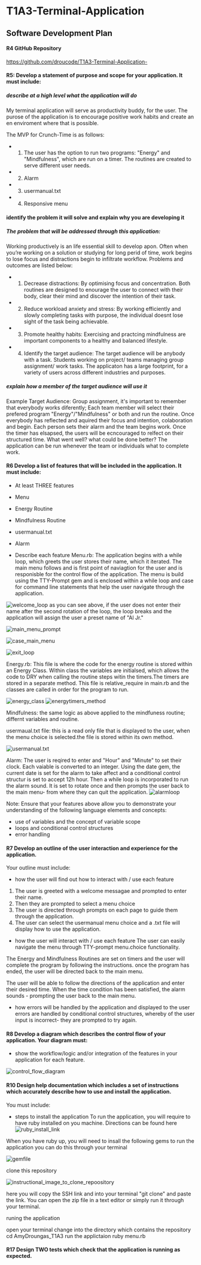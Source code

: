 # T1A3-Terminal-Application
## Software Development Plan 

#### R4 GitHub Repository 

https://github.com/droucode/T1A3-Terminal-Application- 

#### R5: Develop a statement of purpose and scope for your application. It must include:
##### describe at a high level what the application will do
My terminal application will serve as productivity buddy, for the user. The purose of the application is to encourage positive work habits and create an en enviroment where that is possible.

The MVP for Crunch-Time is as follows: 

- 1. The user has the option to run two programs: "Energy" and "Mindfulness", which are run on a timer. The routines are created to serve different user needs.
- 2. Alarm 
- 3. usermanual.txt 
- 4. Responsive menu


#### identify the problem it will solve and explain why you are developing it
##### The problem that will be addressed through this application: 

Working productively is an life essential skill to develop apon. Often when you’re working on a solution or studying for long perid of time, work begins to lose focus and distractions begin to infiltrate workflow. Problems and outcomes are listed below: 
 
- 1. Decrease distractions: By optimising focus and concentration. Both routines are designed to enourage the user to connect with their body, clear their mind and discover the intention of their task. 

- 2. Reduce workload anxiety and stress: By working efficiently and slowly completing tasks with purpose, the individual doesnt lose sight of the task being achievable. 

- 3. Promote healthy habits: Exercising and practcing mindfulness are important components to a healthy and balanced lifestyle. 

- 4. Identify the target audience:
The target audience will be anybody with a task. Students working on project/ teams managing group assignment/ work tasks. The applicaton has a large footprint, for a variety of users across different industries and purposes. 


##### explain how a member of the target audience will use it
Example Target Audience: Group assignment, it's important to remember that everybody works diferently; Each team member will select their prefered program "Energy"/"Mindfulness" or both and run the routine. Once everybody has reflected and aquired their focus and intention, colaboration and begin. Each person sets their alarm and the team begins work. Once the timer has elsapsed, the users will be ecncouraged to relfect on their structured time. What went well? what could be done better? The application can be run whenever the team or individuals what to complete work. 


#### R6	Develop a list of features that will be included in the application. It must include:
- At least THREE features
- Menu 
- Energy Routine
- Mindfulness Routine
- usermanual.txt
- Alarm 

- Describe each feature
Menu.rb: The application begins with a while loop, which greets the user stores their name, which it iterated. The main menu follows and is first point of naviagtion for the user and is responisble for the control flow of the application. The menu is build using the TTY-Prompt gem and is enclosed within a while loop and case for command line statements that help the user navigate through the application. 

![welcome_loop](welcomeloop.png)
as you can see above, if the user does not enter their name after the second rotation of the loop, the loop breaks and the application will assign the user a preset name of "Al Jr." 

![main_menu_prompt](tty-prompt_menu.png)

![case_main_menu](main_menu_case.png)

![exit_loop](exit.png)

Energy.rb: This file is where the code for the energy routine is stored within an Energy Class. Within class the variables are initialsed, which allows the code to DRY when calling the routine steps witin the timers.The timers are stored in a separate method. This file is relative_require in main.rb and the classes are called in order for the program to run. 

![energy_class](energy_class.png)
![energytimers_method](energytimers_method.png)

Mindfulness: the same logic as above applied to the mindfuness routine; differnt variables and routine. 

usermaual.txt file: this is a read only file that is displayed to the user, when the menu choice is selected.the file is stored within its own method. 

![usermanual.txt](usermanual.png)

Alarm: The user is reqired to enter and "Hour" and "Minute" to set their clock. Each vaiable is converted to an integer. Using the date gem, the current date is set for the alarm to take affect and a conditional control structur is set to accept 12h hour. Then a while loop is incorporated to run the alarm sound. It is set to rotate once and then prompts the user back to the main menu- from where they can quit the application. 
![alarmloop](alarmloop.png)

Note: Ensure that your features above allow you to demonstrate your understanding of the following language elements and concepts:
- use of variables and the concept of variable scope
- loops and conditional control structures
- error handling


#### R7	Develop an outline of the user interaction and experience for the application.
Your outline must include:
- how the user will find out how to interact with / use each feature
1. The user is greeted with a welcome messagae and prompted to enter their name.
2. Then they are prompted to select a menu choice 
3. The user is directed through prompts on each page to guide them through the application. 
4. The user can select the usermanual menu choice and a .txt file will display how to use the application. 

- how the user will interact with / use each feature
The user can easily navigate the menu through TTY-prompt menu.choice functionality. 

The Energy and Mindfulness Routines are set on timers and the user will complete the program by following the instructions. once the program has ended, the user will be directed back to the main menu. 

The user will be able to follow the directions of the application and enter their desired time. When the time condition has been satisfied, the alarm sounds  - prompting the user back to the main menu. 


- how errors will be handled by the application and displayed to the user
errors are handled by conditional control structures, whereby of the user input is incorrect- they are prompted to try again. 


#### R8	Develop a diagram which describes the control flow of your application. Your diagram must:
- show the workflow/logic and/or integration of the features in your application for each feature.

![control_flow_diagram](controlflow_diagram.png)


#### R10 Design help documentation which includes a set of instructions which accurately describe how to use and install the application.

You must include:
- steps to install the application
To run the application, you will require to have ruby installed on you machine. Directions can be found here 
![ruby_install_link](https://www.ruby-lang.org/en/downloads/)

When you have ruby up, you will need to insall the following gems to run the application 
you can do this through your terminal 

![gemfile](gems.png)

clone this repository 

![instructional_image_to_clone_repoository](clone.png)

here you will copy the SSH link and into your terminal "git clone" and paste the link. You can open the zip file in a text editor or simply run it through your terminal. 

runing the application 

open your terminal 
change into the directory which contains the repository 
cd AmyDroungas_T1A3
run the applictaion 
ruby menu.rb 

#### R17	Design TWO tests which check that the application is running as expected.




